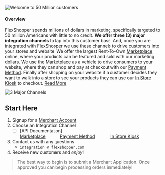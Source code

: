 ![Welcome to 50 Million customers](assets/50-million.png)

#### Overview
FlexShopper spends millions of dollars in marketing, specifically targeted to 50 million Americans with little to no credit.  **We offer three (3) major integration channels** to tap into this customer base.  And, once you are integrated with FlexShopper we use these channels to drive customers into your stores and website.  We offer the largest Rent-To-Own [Marketplace](https://github.com/FlexShopper/docs/blob/master/marketplace.md) online, where your products can be featured and sold with our marketing dollars.  We use the Marketplace as a vehicle to drive consumers to your website, where they can shop and pay at checkout with our [Payment Method](https://github.com/FlexShopper/docs/blob/master/payment-method.md).  Finally after shopping on your website if a customer decides they want to walk into a store to see your products they can use our [In Store Kiosk](url) to checkout.  [Read More](https://github.com/FlexShopper/docs/blob/master/assets/FlexShopper-Overview.pdf)

![3 Major Channels](assets/3-channels.png)

## Start Here
1. Signup for a [Merchant Account](https://github.com/FlexShopper/docs/blob/master/merchant-account.md)
2. Choose an Integration Channel
	- [ ]  [API Documentation]<br>
	[Marketplace](https://github.com/FlexShopper/docs/blob/master/marketplace.md)&nbsp;&nbsp;&nbsp;&nbsp;&nbsp;&nbsp;&nbsp;&nbsp;&nbsp;&nbsp;&nbsp;&nbsp;[Payment Method](https://github.com/FlexShopper/docs/blob/master/payment-method.md) &nbsp;&nbsp;&nbsp;&nbsp;&nbsp;&nbsp;&nbsp;&nbsp;&nbsp;&nbsp;&nbsp;&nbsp;[In Store Kiosk](flex-kiosk.md)

3. Contact us with any questions
	- `integration @ flexshopper.com`
4. Receive new customers and _enjoy_!

> The best way to begin is to submit a Merchant Application. Once approved you can begin processing orders immediately!






